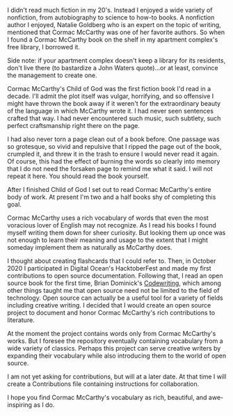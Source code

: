 I didn't read much fiction in my 20's. Instead I enjoyed a wide variety of nonfiction, from autobiography to science to how-to books. A nonfiction author I enjoyed, Natalie Goldberg who is an expert on the topic of writing, mentioned that Cormac McCarthy was one of her favorite authors. So when I found a Cormac McCarthy book on the shelf in my apartment complex's free library, I borrowed it.

Side note: if your apartment complex doesn't keep a library for its residents, don't live there (to bastardize a John Waters quote)...or at least, convince the management to create one.

Cormac McCarthy's Child of God was the first fiction book I'd read in a decade. I'll admit the plot itself was vulgar, horrifying, and so offensive I might have thrown the book away if it weren't for the extraordinary beauty of the language in which McCarthy wrote it. I had never seen sentences crafted that way. I had never encountered such music, such subtlety, such perfect craftsmanship right there on the page.

I had also never torn a page clean out of a book before. One passage was so grotesque, so vivid and repulsive that I ripped the page out of the book, crumpled it, and threw it in the trash to ensure I would never read it again. Of course, this had the effect of burning the words so clearly into memory that I do not need the forsaken page to remind me what it said. I will not repeat it here. You should read the book yourself.

After I finished Child of God I set out to read Cormac McCarthy's entire body of work. At present I'm two and a half books shy of completing this goal. 

Cormac McCarthy uses a rich vocabulary of words that even the most voracious lover of English may not recognize. As I read his books I found myself writing them down for sheer curiosity. But looking them up once was not enough to learn their meaning and usage to the extent that I might someday implement them as naturally as McCarthy does.

I thought about creating flashcards that I could refer to. Then, in October 2020 I participated in Digital Ocean's HacktoberFest and made my first contributions to open source documentation. Following that, I read an open source book for the first time, Brian Dominick's [Codewriting](https://github.com/briandominick/codewriting), which among other things taught me that open source need not be limited to the field of technology. Open source can actually be a useful tool for a variety of fields including creative writing. I decided that I would create an open source project to document and honor Cormac McCarthy's rich contributions to literature.

At the moment the project contains words only from Cormac McCarthy's works. But I foresee the repository eventually containing vocabulary from a wide variety of classics. Perhaps this project can serve creative writers by expanding their vocabulary while also introducing them to the world of open source.

I am not yet asking for contributions, but will at a later date. At that time I will create a Contributions file containing instructions for collaboration.

I hope you find Cormac McCarthy's vocabulary as rich, beautiful, and awe-inspiring as I do.



